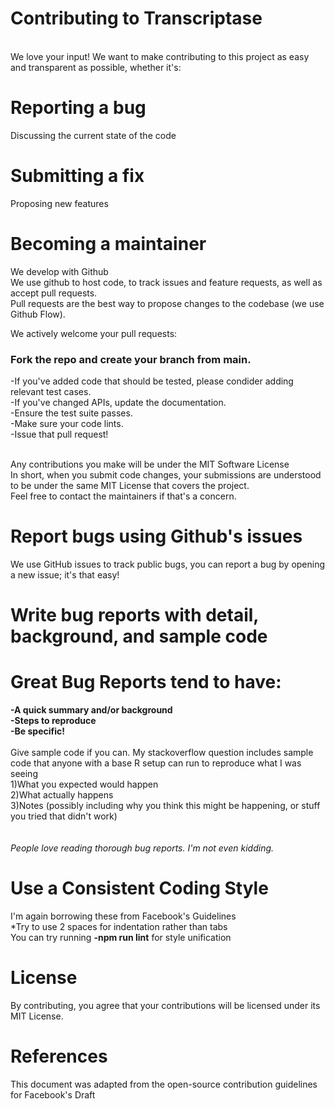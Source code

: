 <h1>Contributing to Transcriptase</h1> <br/>
We love your input! We want to make contributing to this project as easy and transparent as possible, whether it's:

<h1>Reporting a bug</h1>
Discussing the current state of the code <br/>
<h1>Submitting a fix</h1>
Proposing new features
<h1>Becoming a maintainer</h1>
We develop with Github <br>
We use github to host code, to track issues and feature requests, as well as accept pull requests.<br>
Pull requests are the best way to propose changes to the codebase (we use Github Flow). <br>

We actively welcome your pull requests:
<h3>Fork the repo and create your branch from main.</h3>
-If you've added code that should be tested, please condider adding relevant test cases.<br>
-If you've changed APIs, update the documentation.<br>
-Ensure the test suite passes.<br>
-Make sure your code lints.<br>
-Issue that pull request!<br><br>

Any contributions you make will be under the MIT Software License<br>
In short, when you submit code changes, your submissions are understood to be under the same MIT License that covers the project. <br>Feel free to contact the maintainers if that's a concern.

<h1>Report bugs using Github's issues</h1>
We use GitHub issues to track public bugs, you can report a bug by opening a new issue; it's that easy!

<h1>Write bug reports with detail, background, and sample code</h1>
<h1>Great Bug Reports tend to have:</h1>
<b>
-A quick summary and/or background<br>
-Steps to reproduce<br>
-Be specific!<br></b><br>
 Give sample code if you can. My stackoverflow question includes sample code that anyone with a base R setup can run to reproduce what I was seeing<br>
1)What you expected would happen<br>
2)What actually happens<br>
3)Notes (possibly including why you think this might be happening, or stuff you tried that didn't work)<br>
<br><br>
<i>People love reading thorough bug reports. I'm not even kidding.</i>

<h1>Use a Consistent Coding Style</h1>
I'm again borrowing these from Facebook's Guidelines<br>
*Try to use 2 spaces for indentation rather than tabs<br>
You can try running <b>-npm run lint</b> for style unification
<h1>License</h1>
By contributing, you agree that your contributions will be licensed under its MIT License.

<h1>References</h1>
This document was adapted from the open-source contribution guidelines for Facebook's Draft
